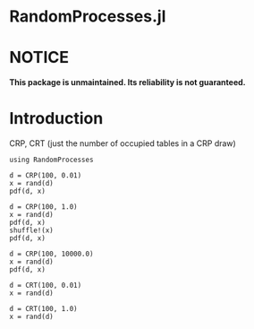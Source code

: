 RandomProcesses.jl
==================

# NOTICE

**This package is unmaintained. Its reliability is not guaranteed.**

# Introduction

CRP, CRT (just the number of occupied tables in a CRP draw)

	using RandomProcesses

	d = CRP(100, 0.01)
	x = rand(d)
	pdf(d, x)

	d = CRP(100, 1.0)
	x = rand(d)
	pdf(d, x)
	shuffle!(x)
	pdf(d, x)

	d = CRP(100, 10000.0)
	x = rand(d)
	pdf(d, x)

	d = CRT(100, 0.01)
	x = rand(d)

	d = CRT(100, 1.0)
	x = rand(d)
